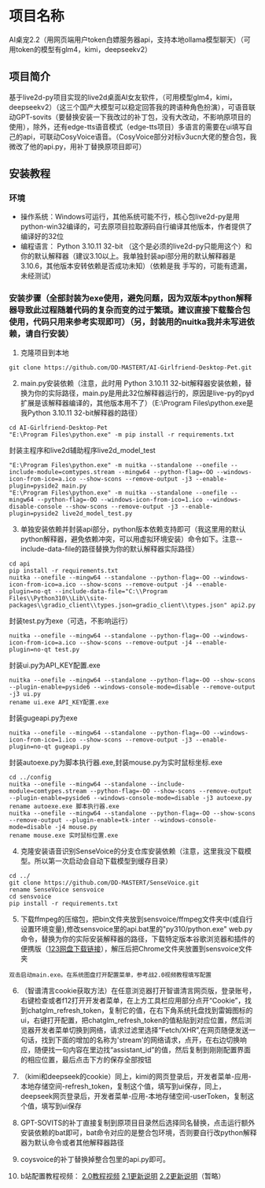 # 项目名称
AI桌宠2.2（用网页端用户token白嫖服务器api，支持本地ollama模型聊天）（可用token的模型有glm4，kimi，deepseekv2）
## 项目简介
基于live2d-py项目实现的live2d桌面AI女友软件，（可用模型glm4，kimi，deepseekv2）（这三个国产大模型可以稳定回答我的跨语种角色扮演），可语音联动GPT-sovits（要替换安装一下我改过的补丁包，没有大改动，不影响原项目的使用），除外，还有edge-tts语音模式（edge-tts项目）多语言的需要在ui填写自己的api，可联动CosyVoice语音。（CosyVoice部分对标v3ucn大佬的整合包，我微改了他的api.py，用补丁替换原项目即可）



## 安装教程
### 环境
- 操作系统：Windows可运行，其他系统可能不行，核心包live2d-py是用python-win32编译的，可去原项目拉取源码自行编译其他版本，作者提供了编译好的32位
- 编程语言： Python 3.10.11 32-bit （这个是必须的live2d-py只能用这个）和 你的默认解释器（建议3.10以上。我单独封装api部分用的默认解释器是3.10.6，其他版本安转依赖是否成功未知）（依赖是我 手写的，可能有遗漏，未经测试）

### 安装步骤（全部封装为exe使用，避免问题，因为双版本python解释器导致此过程随着代码的复杂而变的过于繁琐。建议直接下载整合包使用，代码只用来参考实现即可）（另，封装用的nuitka我并未写进依赖，请自行安装）
1. 克隆项目到本地
```
git clone https://github.com/DD-MASTERT/AI-Girlfriend-Desktop-Pet.git
 ```
2. main.py安装依赖（注意，此时用 Python 3.10.11 32-bit解释器安装依赖，替换为你的实际路径，main.py是用此32位解释器运行的，原因是live-py的pyd扩展是该解释器编译的，其他版本用不了）（E:\Program Files\python.exe是我Python 3.10.11 32-bit解释器的路径）
 ```
cd AI-Girlfriend-Desktop-Pet
"E:\Program Files\python.exe" -m pip install -r requirements.txt
 ```
封装主程序和live2d辅助程序live2d_model_test
 ```
"E:\Program Files\python.exe" -m nuitka --standalone --onefile --include-module=comtypes.stream --mingw64 --python-flag=-OO --windows-icon-from-ico=a.ico --show-scons --remove-output -j3 --enable-plugin=pyside2 main.py
"E:\Program Files\python.exe" -m nuitka --standalone --onefile --mingw64 --python-flag=-OO --windows-icon-from-ico=1.ico --windows-disable-console --show-scons --remove-output -j3 --enable-plugin=pyside2 live2d_model_test.py
 ``` 
3. 单独安装依赖并封装api部分，python版本依赖支持即可（我这里用的默认python解释器，避免依赖冲突，可以用虚拟环境安装）命令如下。注意--include-data-file的路径替换为你的默认解释器实际路径）
 ```
cd api
pip install -r requirements.txt
nuitka --onefile --mingw64 --standalone --python-flag=-OO --windows-icon-from-ico=a.ico --show-scons --remove-output -j4 --enable-plugin=no-qt --include-data-file="C:\\Program Files\\Python310\\Lib\\site-packages\\gradio_client\\types.json=gradio_client\\types.json" api2.py

 ```
封装test.py为exe（可选，不影响运行）
 ```
nuitka --onefile --mingw64 --standalone --python-flag=-OO --windows-icon-from-ico=a.ico --show-scons --remove-output -j4 --enable-plugin=no-qt test.py
  ```
封装ui.py为API_KEY配置.exe
 ```
nuitka --onefile --mingw64 --standalone --python-flag=-OO --show-scons --plugin-enable=pyside6 --windows-console-mode=disable --remove-output -j3 ui.py
rename ui.exe API_KEY配置.exe
   ```
封装gugeapi.py为exe
 ```
nuitka --onefile --mingw64 --standalone --python-flag=-OO --windows-icon-from-ico=1.ico --show-scons --remove-output -j3 --enable-plugin=no-qt gugeapi.py
   ```
封装autoexe.py为脚本执行器.exe,封装mouse.py为实时鼠标坐标.exe
 ```
cd ../config
nuitka --onefile --mingw64 --standalone --include-module=comtypes.stream --python-flag=-OO --show-scons --remove-output --plugin-enable=pyside6 --windows-console-mode=disable -j3 autoexe.py
rename autoexe.exe 脚本执行器.exe
nuitka --onefile --mingw64 --standalone --python-flag=-OO --show-scons --remove-output --plugin-enable=tk-inter --windows-console-mode=disable -j4 mouse.py
rename mouse.exe 实时鼠标位置.exe
   ```
4. 克隆安装语音识别SenseVoice的分支仓库安装依赖（注意，这里我没下载模型。所以第一次启动会自动下载模型到缓存目录）
 ```
 cd ../
 git clone https://github.com/DD-MASTERT/SenseVoice.git
rename SenseVoice sensvoice
cd sensvoice
pip install -r requirements.txt
 
 ```

5. 下载ffmpeg的压缩包，把bin文件夹放到sensvoice/ffmpeg文件夹中(或自行设置环境变量),修改sensvoice里的api.bat里的"py310/python.exe" web.py命令，替换为你的实际安装解释器的路径，下载特定版本谷歌浏览器和插件的便携版（[123网盘下载链接](https://www.123pan.com/s/2sl5jv-zNMJ3 "123网盘下载链接")），解压后把Chrome文件夹放置到sensvoice文件夹
 ```
 双击启动main.exe。在系统图盘打开配置菜单，参考战2.0视频教程填写配置

  ```

6. （智谱清言cookie获取方法）在任意浏览器打开智谱清言网页版，登录账号，右键检查或者f12打开开发者菜单，在上方工具栏应用部分点开“Cookie”，找到chatglm_refresh_token，复制它的值，在右下角系统托盘找到雷姆图标的ui，右键打开配置，把chatglm_refresh_token的值粘贴到对应位置，然后浏览器开发者菜单切换到网络，请求过滤里选择“Fetch/XHR”,在网页随便发送一句话，找到下面的增加的名称为'stream'的网络请求，点开，在右边切换响应，随便找一句内容在里边找“assistant_id”的值，然后复制到刚刚配置界面的相应位置，最后点击下方的保存全部按钮

7. （kimi和deepseek的cookie）同上，kimi的网页登录后，开发者菜单-应用-本地存储空间-refresh_token，复制这个值，填写到ui保存，同上，deepseek网页登录后，开发者菜单-应用-本地存储空间-userToken，复制这个值，填写到ui保存

8. GPT-SOVITS的补丁直接复制到原项目目录然后选择同名替换，点击运行额外安装依赖的bat即可，bat命令对应的是整合包环境，否则要自行改python解释器为默认命令或者其他解释器路径

9. coysvoice的补丁替换掉整合包里的api.py即可。

10. b站配置教程视频：
[2.0教程视频](https://www.bilibili.com/video/BV1Wxe8eTEfz/?vd_source=8d2d389c5bdd776c8292cc488f7c0506 "2.0教程视频")
[2.1更新说明](https://www.bilibili.com/video/BV18Cv8eUE9y/?spm_id_from=333.788&vd_source=8d2d389c5bdd776c8292cc488f7c0506 "2.1更新说明")
[2.2更新说明](https://www.bilibili.com/video/BV1t8ePeBE2m/?vd_source=8d2d389c5bdd776c8292cc488f7c0506 "2.2更新说明")（暂略）
